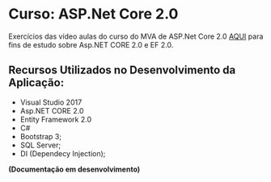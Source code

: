 # Curso: ASP.Net Core 2.0

Exercícios das vídeo aulas do curso do MVA de ASP.Net Core 2.0 [AQUI](https://mva.microsoft.com/learning-path/asp-net-core-2-0-23#) para fins de estudo sobre Asp.NET CORE 2.0 e EF 2.0.

## Recursos Utilizados no Desenvolvimento da Aplicação:

- Visual Studio 2017
- Asp.NET CORE 2.0
- Entity Framework 2.0
- C#
- Bootstrap 3;
- SQL Server;
- DI (Dependecy Injection);

**(Documentação em desenvolvimento)**
